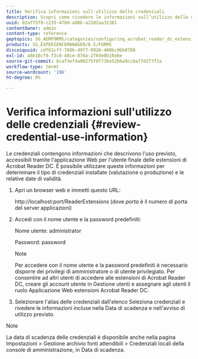 ```yaml
---
title: Verifica informazioni sull'utilizzo delle credenziali
description: Scopri come rivedere le informazioni sull’utilizzo delle credenziali. Le informazioni sull’utilizzo delle credenziali, che ne descrivono l’utilizzo, sono accessibili tramite l’estensione Acrobat Reader.
uuid: 02af75f9-c235-470d-a98b-a2102aa31381
contentOwner: admin
content-type: reference
geptopics: SG_AEMFORMS/categories/configuring_acrobat_reader_dc_extensions
products: SG_EXPERIENCEMANAGER/6.5/FORMS
discoiquuid: cdf61cff-768b-49f7-9926-400bc96b0708
exl-id: a8e16cf8-f3c8-48ce-87da-2f0de0b10a6e
source-git-commit: 6caf3ef4a00275f0f73be52b6a9ccba77d277f1a
workflow-type: tm+mt
source-wordcount: '196'
ht-degree: 0%

---
```


# Verifica informazioni sull&#39;utilizzo delle credenziali {#review-credential-use-information}

Le credenziali contengono informazioni che descrivono l&#39;uso previsto, accessibili tramite l&#39;applicazione Web per l&#39;utente finale delle estensioni di Acrobat Reader DC. È possibile utilizzare queste informazioni per determinare il tipo di credenziali installate (valutazione o produzione) e le relative date di validità.

1. Apri un browser web e immetti questo URL:

   http://localhost:port/ReaderExtensions (dove *porta* è il numero di porta del server applicazioni)

1. Accedi con il nome utente e la password predefiniti:

   Nome utente: administrator

   Password: password

   >[!NOTE]
   >
   >Per accedere con il nome utente e la password predefiniti è necessario disporre dei privilegi di amministratore o di utente privilegiato. Per consentire ad altri utenti di accedere alle estensioni di Acrobat Reader DC, creare gli account utente in Gestione utenti e assegnare agli utenti il ruolo Applicazione Web estensioni Acrobat Reader DC.

1. Selezionare l&#39;alias delle credenziali dall&#39;elenco Seleziona credenziali e rivedere le informazioni incluse nella Data di scadenza e nell&#39;avviso di utilizzo previsto.

>[!NOTE]
>
>La data di scadenza delle credenziali è disponibile anche nella pagina Impostazioni > Gestione archivio fonti attendibili > Credenziali locali della console di amministrazione, in Data di scadenza.
